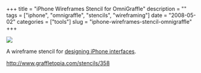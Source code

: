 +++
title = "iPhone Wireframes Stencil for OmniGraffle"
description = ""
tags = ["iphone", "omnigraffle", "stencils", "wireframing"]
date = "2008-05-02"
categories = ["tools"]
slug = "iphone-wireframes-stencil-omnigraffle"
+++


<div class="tool-screenshot mb1"><a href="http://www.graffletopia.com/stencils/358"><img id="bluga-thumbnail-2816" class="bluga-thumbnail custom" src="//media.konigi.com/bluga/
wt52318fb5498a9_custom.jpg"/></a></div><p>A wireframe stencil for <a href="http://www.graffletopia.com/stencils/358">designing iPhone interfaces</a>.</p>
  
<p><a href="http://www.graffletopia.com/stencils/358">http://www.graffletopia.com/stencils/358</a></p>
      
